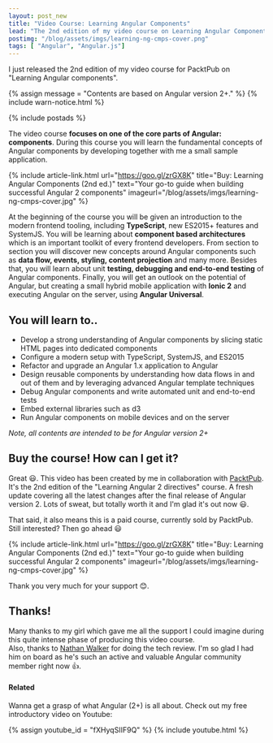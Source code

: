 ```yaml
---
layout: post_new
title: "Video Course: Learning Angular Components"
lead: "The 2nd edition of my video course on Learning Angular Components"
postimg: "/blog/assets/imgs/learning-ng-cmps-cover.png"
tags: [ "Angular", "Angular.js"]
---
```


<div class="article-intro">
  I just released the 2nd edition of my video course for PacktPub on "Learning Angular components".
</div>

{% assign message = "Contents are based on Angular version 2+." %}
{% include warn-notice.html %}

{% include postads %}

The video course **focuses on one of the core parts of Angular: components**. During this course you will learn the fundamental concepts of Angular components by developing together with me a small sample application.

{% include article-link.html
	url="https://goo.gl/zrGX8K"
    title="Buy: Learning Angular Components (2nd ed.)"
	text="Your go-to guide when building successful Angular 2 components"
    imageurl="/blog/assets/imgs/learning-ng-cmps-cover.jpg"
%}

At the beginning of the course you will be given an introduction to the modern frontend tooling, including **TypeScript**, new ES2015+ features and SystemJS. You will be learning about **component based architectures** which is an important toolkit of every frontend developers. From section to section you will discover new concepts around Angular components such as **data flow, events, styling, content projection** and many more. Besides that, you will learn about unit **testing, debugging and end-to-end testing** of Angular components. Finally, you will get an outlook on the potential of Angular, but creating a small hybrid mobile application with **Ionic 2** and executing Angular on the server, using **Angular Universal**.

## You will learn to..

- Develop a strong understanding of Angular components by slicing static HTML pages into dedicated components
- Configure a modern setup with TypeScript, SystemJS, and ES2015
- Refactor and upgrade an Angular 1.x application to Angular
- Design reusable components by understanding how data flows in and out of them and by leveraging advanced Angular template techniques
- Debug Angular components and write automated unit and end-to-end tests
- Embed external libraries such as d3 
- Run Angular components on mobile devices and on the server

_Note, all contents are intended to be for Angular version 2+_

## Buy the course! How can I get it?

Great :smiley:. This video has been created by me in collaboration with [PacktPub](https://www.packtpub.com/). It's the 2nd edition of the "Learning Angular 2 directives" course. A fresh update covering all the latest changes after the final release of Angular version 2. Lots of sweat, but totally worth it and I'm glad it's out now :smiley:.

That said, it also means this is a paid course, currently sold by PacktPub. Still interested? Then go ahead :smiley:

{% include article-link.html
	url="https://goo.gl/zrGX8K"
    title="Buy: Learning Angular Components (2nd ed.)"
	text="Your go-to guide when building successful Angular 2 components"
    imageurl="/blog/assets/imgs/learning-ng-cmps-cover.jpg"
%}

Thank you very much for your support :blush:.

## Thanks!

Many thanks to my girl which gave me all the support I could imagine during this quite intense phase of producing this video course.  
Also, thanks to [Nathan Walker](https://twitter.com/wwwalkerrun) for doing the tech review. I'm so glad I had him on board as he's such an active and valuable Angular community member right now :+1:.

#### Related

Wanna get a grasp of what Angular (2+) is all about. Check out my free introductory video on Youtube:

{% assign youtube_id = "fXHyqSIIF9Q" %}
{% include youtube.html %}

